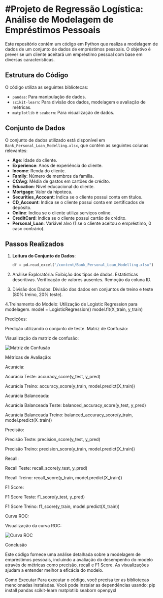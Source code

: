 
# #Projeto de Regressão Logística: Análise de Modelagem de Empréstimos Pessoais

Este repositório contém um código em Python que realiza a modelagem de dados de um conjunto de dados de empréstimos pessoais. O objetivo é prever se um cliente aceitará um empréstimo pessoal com base em diversas características.

## Estrutura do Código

O código utiliza as seguintes bibliotecas:
- `pandas`: Para manipulação de dados.
- `scikit-learn`: Para divisão dos dados, modelagem e avaliação de métricas.
- `matplotlib` e `seaborn`: Para visualização de dados.

## Conjunto de Dados

O conjunto de dados utilizado está disponível em `Bank_Personal_Loan_Modelling.xlsx`, que contém as seguintes colunas relevantes:

- **Age**: Idade do cliente.
- **Experience**: Anos de experiência do cliente.
- **Income**: Renda do cliente.
- **Family**: Número de membros da família.
- **CCAvg**: Média de gastos em cartões de crédito.
- **Education**: Nível educacional do cliente.
- **Mortgage**: Valor da hipoteca.
- **Securities_Account**: Indica se o cliente possui conta em títulos.
- **CD_Account**: Indica se o cliente possui conta em certificados de depósito.
- **Online**: Indica se o cliente utiliza serviços online.
- **CreditCard**: Indica se o cliente possui cartão de crédito.
- **Personal_Loan**: Variável alvo (1 se o cliente aceitou o empréstimo, 0 caso contrário).

## Passos Realizados

1. **Leitura do Conjunto de Dados**:
   ```python
   df = pd.read_excel("/content/Bank_Personal_Loan_Modelling.xlsx")

2. Análise Exploratória:
  Exibição dos tipos de dados.
  Estatísticas descritivas.
  Verificação de valores ausentes.
  Remoção da coluna ID.

3. Divisão dos Dados:
  Divisão dos dados em conjuntos de treino e teste (80% treino, 20% teste).

4.Treinamento do Modelo:
  Utilização de Logistic Regression para modelagem.
  model = LogisticRegression()
  model.fit(X_train, y_train)

Predições:

Predição utilizando o conjunto de teste.
Matriz de Confusão:

Visualização da matriz de confusão:

![Matriz de Confusão](https://github.com/GustasAndre/RegressaoLogistica/blob/c84592db073dc12eb61f0eb012337a8a6017f280/Matriz%20de%20confus%C3%A3o.png)

Métricas de Avaliação:

Acurácia:

Acurácia Teste: accuracy_score(y_test, y_pred)

Acurácia Treino: accuracy_score(y_train, model.predict(X_train))

Acurácia Balanceada:

Acurácia Balanceada Teste: balanced_accuracy_score(y_test, y_pred)

Acurácia Balanceada Treino: balanced_accuracy_score(y_train, model.predict(X_train))

Precisão:

Precisão Teste: precision_score(y_test, y_pred)

Precisão Treino: precision_score(y_train, model.predict(X_train))

Recall:

Recall Teste: recall_score(y_test, y_pred)

Recall Treino: recall_score(y_train, model.predict(X_train))

F1 Score:

F1 Score Teste: f1_score(y_test, y_pred)

F1 Score Treino: f1_score(y_train, model.predict(X_train))

Curva ROC:

Visualização da curva ROC:

![Curva ROC](https://github.com/GustasAndre/RegressaoLogistica/blob/c84592db073dc12eb61f0eb012337a8a6017f280/Curva%20Roc.png)


Conclusão

Este código fornece uma análise detalhada sobre a modelagem de empréstimos pessoais, incluindo a avaliação do desempenho do modelo através de métricas como precisão, recall e F1 Score. As visualizações ajudam a entender melhor a eficácia do modelo.

Como Executar
Para executar o código, você precisa ter as bibliotecas mencionadas instaladas. Você pode instalar as dependências usando:
  pip install pandas scikit-learn matplotlib seaborn openpyxl
